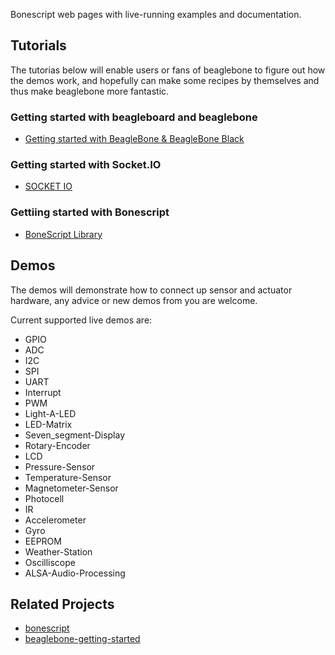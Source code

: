Bonescript web pages with live-running examples and documentation.

## Tutorials
The tutorias below will enable users or fans of beaglebone to figure out how the demos work, and hopefully can make some recipes by themselves and thus make beaglebone more fantastic.

### Getting started with beagleboard and beaglebone
* [Getting started with BeagleBone & BeagleBone Black](http://beagleboard.org/Getting%20Started)

### Getting started with Socket.IO
* [SOCKET IO](http://socket.io/)

### Gettiing started with Bonescript
* [BoneScript Library](http://beagleboard.org/Support/BoneScript)

## Demos
The demos will demonstrate how to connect up sensor and actuator hardware, any advice or new demos from you are welcome.

Current supported live demos are:
*   GPIO
*   ADC
*   I2C
*   SPI
*   UART
*   Interrupt
*   PWM
*   Light-A-LED
*   LED-Matrix
*   Seven_segment-Display
*   Rotary-Encoder
*   LCD
*   Pressure-Sensor
*   Temperature-Sensor
*   Magnetometer-Sensor
*   Photocell
*   IR
*   Accelerometer
*   Gyro
*   EEPROM
*   Weather-Station
*   Oscilliscope
*   ALSA-Audio-Processing

## Related Projects
* [bonescript](https://github.com/jadonk/bonescript)
* [beaglebone-getting-started](https://github.com/jadonk/beaglebone-getting-started)

